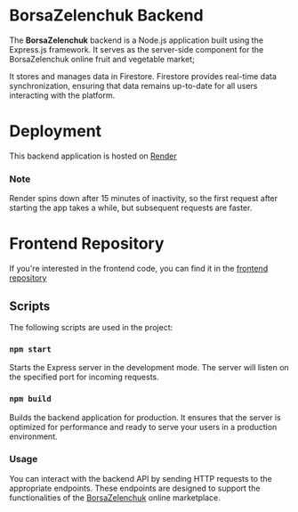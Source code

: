 # BorsaZelenchuk Backend

The __BorsaZelenchuk__ backend is a Node.js application built using the Express.js framework. It serves as the server-side component for the BorsaZelenchuk online fruit and vegetable market;

It stores and manages data in Firestore. Firestore provides real-time data synchronization, ensuring that data remains up-to-date for all users interacting with the platform.
# Deployment

This backend application is hosted on [Render](https://render.com/)
### Note 

Render spins down after 15 minutes of inactivity, so the first request after starting the app takes a while, but subsequent requests are faster. 

# Frontend Repository

If you're interested in the frontend code, you can find it in the [frontend repository](https://github.com/KubretiMC/borsa-zelenchuk)

## Scripts
The following scripts are used in the project:

### `npm start`

Starts the Express server in the development mode. The server will listen on the specified port for incoming requests.
### `npm build`

Builds the backend application for production. It ensures that the server is optimized for performance and ready to serve your users in a production environment.

### Usage

You can interact with the backend API by sending HTTP requests to the appropriate endpoints. These endpoints are designed to support the functionalities of the [BorsaZelenchuk](https://github.com/KubretiMC/borsa-zelenchuk) online marketplace.
